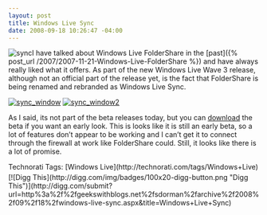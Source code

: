 ```yaml
---
layout: post
title: Windows Live Sync
date: 2008-09-18 10:26:47 -04:00
---
```


![sync](http://gwb.blob.core.windows.net/sdorman/WindowsLiveWriter/WindowsLiveSync_8F44/sync_3.png "sync")I have talked about Windows Live FolderShare in the [past]({% post_url /2007/2007-11-21-Windows-Live-FolderShare %}) and have always really liked what it offers. As part of the new Windows Live Wave 3 release, although not an official part of the release yet, is the fact that FolderShare is being renamed and rebranded as Windows Live Sync.

[![sync_window](http://gwb.blob.core.windows.net/sdorman/WindowsLiveWriter/WindowsLiveSync_8F44/sync_window_thumb.png "sync_window")](http://gwb.blob.core.windows.net/sdorman/WindowsLiveWriter/WindowsLiveSync_8F44/sync_window_2.png) [![sync_window2](http://gwb.blob.core.windows.net/sdorman/WindowsLiveWriter/WindowsLiveSync_8F44/sync_window2_thumb.png "sync_window2")](http://gwb.blob.core.windows.net/sdorman/WindowsLiveWriter/WindowsLiveSync_8F44/sync_window2_2.png) 

As I said, its not part of the beta releases today, but you can [download](http://download.microsoft.com/download/7/6/E/76EE3260-D212-4D9B-B8D6-79C014B0593B/EN/WindowsLiveSync-ship-en.cab) the beta if you want an early look. This is looks like it is still an early beta, so a lot of features don’t appear to be working and I can’t get it to connect through the firewall at work like FolderShare could. Still, it looks like there is a lot of promise.

  <div style="padding-bottom: 0px; margin: 0px; padding-left: 0px; padding-right: 0px; display: inline; float: none; padding-top: 0px" id="scid:0767317B-992E-4b12-91E0-4F059A8CECA8:ce984b36-b5f7-4c0b-9744-738865dba6e5" class="wlWriterSmartContent">Technorati Tags: [Windows Live](http://technorati.com/tags/Windows+Live)</div><div class="wlWriterHeaderFooter" style="text-align:left; margin:0px; padding:4px 0px 4px 0px;">[![Digg This](http://digg.com/img/badges/100x20-digg-button.png "Digg This")](http://digg.com/submit?url=http%3a%2f%2fgeekswithblogs.net%2fsdorman%2farchive%2f2008%2f09%2f18%2fwindows-live-sync.aspx&title=Windows+Live+Sync)</div>
